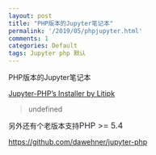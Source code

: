 ```yaml
---
layout: post
title: "PHP版本的Jupyter笔记本"
permalink: '/2019/05/phpjupyter.html'
comments: 1
categories: Default
tags: Jupyter php 默认
---
```

PHP版本的Jupyter笔记本

[Jupyter-PHP’s Installer by Litipk](https://litipk.github.io/Jupyter-PHP-Installer/)

>  
> undefined
> 

另外还有个老版本支持<span style="color: #24292e; font-family: -apple-system, BlinkMacSystemFont, 'Segoe UI', Helvetica, Arial, sans-serif, 'Apple Color Emoji', 'Segoe UI Emoji', 'Segoe UI Symbol'; font-size: 16px;">PHP &gt;= 5.4</span>

<https://github.com/dawehner/jupyter-php>